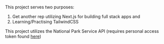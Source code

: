 This project serves two purposes: 

1. Get another rep utilizing Next.js for building full stack apps and
2. Learning/Practising TailwindCSS


This project utilizes the National Park Service API (requires personal access token found [here](https://www.nps.gov/subjects/developer/get-started.htm))
